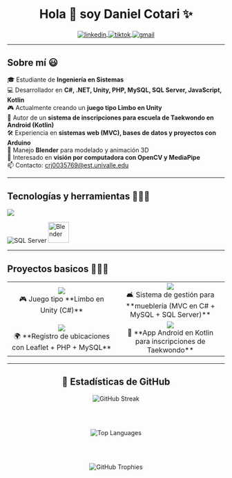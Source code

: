 <h1 align="center">Hola 👋 soy Daniel Cotari ✨</h1> 

<p align="center">
  <a href="https://www.linkedin.com/in/tuusuario" target="blank">
    <img align="center" src="https://img.shields.io/badge/LinkedIn-0077B5?style=for-the-badge&logo=linkedin&logoColor=white" alt="linkedin"/>
  </a>
  <a href="https://tiktok.com/@tuusuario" target="blank">
    <img align="center" src="https://img.shields.io/badge/TikTok-000000?style=for-the-badge&logo=tiktok&logoColor=white" alt="tiktok"/>
  </a>
  <a href="mailto:tuemail@gmail.com" target="blank">
    <img align="center" src="https://img.shields.io/badge/Gmail-D14836?style=for-the-badge&logo=gmail&logoColor=white" alt="gmail"/>
  </a>
</p>

---

<h2>Sobre mí 😃</h2>

🎓 Estudiante de **Ingeniería en Sistemas**  
💻 Desarrollador en **C#, .NET, Unity, PHP, MySQL, SQL Server, JavaScript, Kotlin**  
🎮 Actualmente creando un **juego tipo Limbo en Unity**  
🥋 Autor de un **sistema de inscripciones para escuela de Taekwondo en Android (Kotlin)**  
🛠 Experiencia en **sistemas web (MVC), bases de datos y proyectos con Arduino**  
🎨 Manejo **Blender** para modelado y animación 3D  
🤖 Interesado en **visión por computadora con OpenCV y MediaPipe**  
📫 Contacto: crj0035769@est.univalle.edu  

---

<h2>Tecnologías y herramientas 👨🏻‍💻</h2>

<p align="left">
  <a href="https://skillicons.dev">
    <img src="https://skillicons.dev/icons?i=cs,dotnet,unity,php,mysql,html,css,js,arduino,git,github,vscode,java,kotlin,opencv&perline=9" />
  </a>
</p>

<!-- Iconos personalizados -->
<p align="left">
  <img src="https://img.icons8.com/color/48/microsoft-sql-server.png" alt="SQL Server" title="SQL Server"/>
  <img src="https://download.blender.org/branding/community/blender_community_badge_white.svg" width="48" height="48" alt="Blender" title="Blender"/>
</p>

---

<h2>Proyectos basicos 👨🏻‍💻</h2>

<table align="center">
<tr border="none">

<td width="50%" align="center">
  <a href="https://github.com/tuusuario/unity-limbo-game">
    <img src="https://github-readme-stats.vercel.app/api/pin/?username=tuusuario&repo=unity-limbo-game&theme=dark" />
  </a>
  <br>
  🎮 Juego tipo **Limbo en Unity (C#)**
</td>

<td width="50%" align="center">
  <a href="https://github.com/tuusuario/muebleria-system">
    <img src="https://github-readme-stats.vercel.app/api/pin/?username=tuusuario&repo=muebleria-system&theme=dark" />
  </a>
  <br>
  🛋 Sistema de gestión para **mueblería (MVC en C# + MySQL + SQL Server)**
</td>

</tr>

<tr border="none">

<td width="50%" align="center">
  <a href="https://github.com/tuusuario/leaflet-location-app">
    <img src="https://github-readme-stats.vercel.app/api/pin/?username=tuusuario&repo=leaflet-location-app&theme=dark" />
  </a>
  <br>
  🌍 **Registro de ubicaciones con Leaflet + PHP + MySQL**
</td>

<td width="50%" align="center">
  <a href="https://github.com/tuusuario/taekwondo-inscription">
    <img src="https://github-readme-stats.vercel.app/api/pin/?username=tuusuario&repo=taekwondo-inscription&theme=dark" />
  </a>
  <br>
  🥋 **App Android en Kotlin para inscripciones de Taekwondo**
</td>

</tr>
</table>

---

<h2 align="center">🚀 Estadísticas de GitHub</h2>

<div align="center">

  <img src="https://streak-stats.demolab.com?user=DanielCotari&theme=tokyonight&hide_border=false&date_format=j%20M%5B%20Y%5D" alt="GitHub Streak"/>

  <br><br>

  <img src="https://github-readme-stats.vercel.app/api/top-langs/?username=DanielCotari&theme=tokyonight&layout=compact&hide_border=true&langs_count=8" alt="Top Languages"/>

  <br><br>

  <img src="https://github-profile-trophy.vercel.app/?username=DanielCotari&theme=dracula&row=1&column=7&no-frame=true&margin-w=10&margin-h=10" alt="GitHub Trophies"/>

</div>

